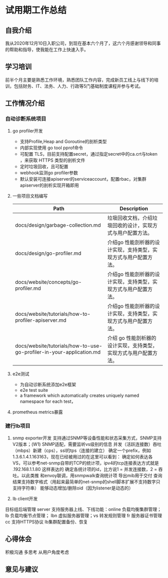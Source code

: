 # 试用期工作总结

## 自我介绍

我从2020年12月10日入职公司，到现在基本六个月了，这六个月感谢领导和同事的帮助和指导，使我能在工作上快速入手。

## 学习培训

前半个月主要是熟悉工作环境，熟悉团队工作内容，完成新员工线上与线下的培训，包括财务、IT、法务、人力、行政等5门基础制度课程并参与考试。

## 工作情况介绍

### 自动诊断系统项目

1. go profiler开发

   * 支持Profile,Heap and Goroutine的剖析类型
   * 内部实现使用 go tool pprof命令
   * 可配置 TLS，目前支持配置secret，通过指定secret中的ca.crt与token ，来获取 HTTPS 类型的剖析文件
   * 定时垃圾回收，且可配置
   * webhook监测go profiler参数
   * 默认安装可连接apiserver的serviceaccount，配置rbac，对集群apiserver的剖析实现开箱即用

1. 一些项目文档编写

   | Path | Description |
   |-|-|
   | docs/design/garbage-collection.md | 垃圾回收文档，介绍垃圾回收的设计，实现方式与用户配置方法。 |
   | docs/design/go-profiler.md | 介绍go 性能剖析器的设计实现，支持类型，实现方式与用户配置方法。 |
   | docs/website/concepts/go-profiler.md | 介绍go 性能剖析器的设计实现，支持类型，实现方式与用户配置方法。 |
   | docs/website/tutorials/how-to-profiler-apiserver.md | 介绍go 性能剖析器的设计实现，支持类型，实现方式与用户配置方法。 |
   | docs/website/tutorials/how-to-use-go-profiler-in-your-application.md | 介绍 go 性能剖析器的设计实现，支持类型，实现方式与用户配置方法。 |

1. e2e测试
   * 为自动诊断系统添加e2e框架
   * e2e test suite
   * a framework which automatically creates uniquely named namespace for each test，

1. prometheus metrics暴露

### 建行lb项目

1. snmp exporter开发
    支持通过SNMP等设备性能和状态采集方式，SNMP支持V2版本；(W1)
    SNMP适配，需要监听vs级别的信息
    并发（活跃连接数）吞吐（mbps）新建（cps），ssl的tps（连接的建立）
    确定一个prefix，例如1.3.6.1.4.1.163163，现在已经被用过的在这里可以看到：
    确定如何表达各VS，可以参考net-snmp自带的TCP的统计项，ipv4的tcp连接表达方式就是 .192.168.1.1.80 这样表达的
    确定各统计项的id，比方说1 = 并发连接数，2 = 吞吐。以此类推
    和envoy联调，用snmpwalk查询统计项
    导出mib用于交付
    查询结果支持数字格式（用起来最简单的net-snmp的shell脚本扩展不支持数字只支持字符串）
    能够动态增加/删除oid（因为listener是动态的）

1. lb client开发

目标组后端管理 server
支持服务器上线、下线功能：online
负载均衡集群管理；lb
负载均衡节点管理； lbn
虚拟服务器管理；vs
转发规则管理 fr
服务器证书管理 cc
支持HTTPS协议
lb集群配置备份、恢复

## 心得体会

积极沟通
多思考
从用户角度考虑

## 意见与建议
